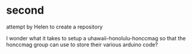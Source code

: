 # second
attempt by Helen to create a repository

I wonder what it takes to setup a uhawaii-honolulu-honccmag so that the honccmag group can
use to store their various arduino code?
